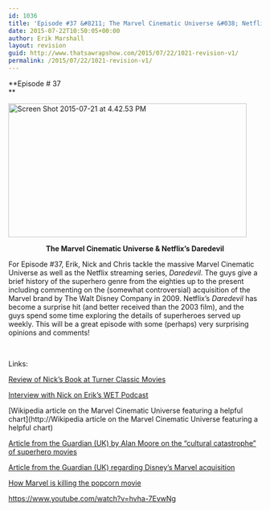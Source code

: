 ```yaml
---
id: 1036
title: 'Episode #37 &#8211; The Marvel Cinematic Universe &#038; Netflix&#8217;s Daredevil'
date: 2015-07-22T10:50:05+00:00
author: Erik Marshall
layout: revision
guid: http://www.thatsawrapshow.com/2015/07/22/1021-revision-v1/
permalink: /2015/07/22/1021-revision-v1/
---
```

**Episode # 37  
** 

[<img class=" size-large wp-image-1022 aligncenter" src="http://www.thatsawrapshow.com/wp-content/uploads/2015/07/Screen-Shot-2015-07-21-at-4.42.53-PM-1024x574.png" alt="Screen Shot 2015-07-21 at 4.42.53 PM" width="474" height="266" srcset="http://www.thatsawrapshow.com/wp-content/uploads/2015/07/Screen-Shot-2015-07-21-at-4.42.53-PM-1024x574.png 1024w, http://www.thatsawrapshow.com/wp-content/uploads/2015/07/Screen-Shot-2015-07-21-at-4.42.53-PM-300x168.png 300w, http://www.thatsawrapshow.com/wp-content/uploads/2015/07/Screen-Shot-2015-07-21-at-4.42.53-PM-600x336.png 600w, http://www.thatsawrapshow.com/wp-content/uploads/2015/07/Screen-Shot-2015-07-21-at-4.42.53-PM.png 1237w" sizes="(max-width: 474px) 100vw, 474px" />](http://www.thatsawrapshow.com/wp-content/uploads/2015/07/Screen-Shot-2015-07-21-at-4.42.53-PM.png)

<p style="text-align: center;">
  <strong>The Marvel Cinematic Universe & Netflix&#8217;s Daredevil</strong>
</p>

For Episode #37, Erik, Nick and Chris tackle the massive Marvel Cinematic Universe as well as the Netflix streaming series, _Daredevil_. The guys give a brief history of the superhero genre from the eighties up to the present including commenting on the (somewhat controversial) acquisition of the Marvel brand by The Walt Disney Company in 2009. Netflix&#8217;s _Daredevil_ has become a surprise hit (and better received than the 2003 film), and the guys spend some time exploring the details of superheroes served up weekly. This will be a great episode with some (perhaps) very surprising opinions and comments!

&nbsp;

Links:

<a href="http://moviemorlocks.com/2015/07/16/midsummer-reading-suggestions/" target="_blank">Review of Nick&#8217;s Book at Turner Classic Movies</a>

[Interview with Nick on Erik&#8217;s WET Podcast](http://www.erikmarshall.net/blog/wet035-nicholas-schlegel-on-academic-publishing/)

[Wikipedia article on the Marvel Cinematic Universe featuring a helpful chart](http://Wikipedia article on the Marvel Cinematic Universe featuring a helpful chart)

[Article from the Guardian (UK) by Alan Moore on the &#8220;cultural catastrophe&#8221; of superhero movies](http://www.theguardian.com/books/2014/jan/21/superheroes-cultural-catastrophe-alan-moore-comics-watchmen)

[Article from the Guardian (UK) regarding Disney&#8217;s Marvel acquisition](http://www.theguardian.com/business/2009/aug/31/disney-marvel-buy-out)

[How Marvel is killing the popcorn movie](https://medium.com/@sady_doyle/age-of-robots-how-marvel-is-killing-the-popcorn-movie-1e21b231f73a)

https://www.youtube.com/watch?v=hvha-7EvwNg



&nbsp;

&nbsp;

&nbsp;

&nbsp;